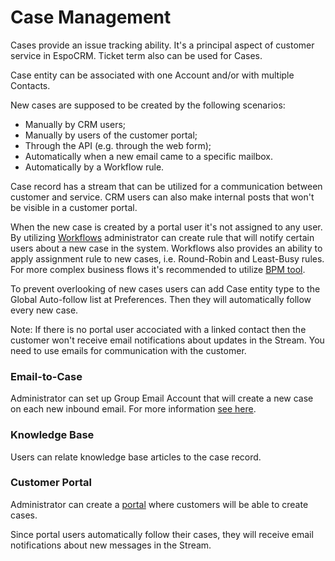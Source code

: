 # Case Management

Cases provide an issue tracking ability. It's a principal aspect of customer service in EspoCRM. Ticket term also can be used for Cases.

Case entity can be associated with one Account and/or with multiple Contacts.

New cases are supposed to be created by the following scenarios:

* Manually by CRM users;
* Manually by users of the customer portal;
* Through the API (e.g. through the web form);
* Automatically when a new email came to a specific mailbox.
* Automatically by a Workflow rule.

Case record has a stream that can be utilized for a communication between customer and service. CRM users can also make internal posts that won't be visible in a customer portal. 

When the new case is created by a portal user it's not assigned to any user. By utilizing [Workflows](https://github.com/espocrm/documentation/blob/master/administration/workflows.md) administrator can create rule that will notify certain users about a new case in the system. Workflows also provides an ability to apply assignment rule to new cases, i.e. Round-Robin and Least-Busy rules. For more complex business flows it's recommended to utilize [BPM tool](https://github.com/espocrm/documentation/blob/master/administration/bpm.md).

To prevent overlooking of new cases users can add Case entity type to the Global Auto-follow list at Preferences. Then they will automatically follow every new case.

Note: If there is no portal user accociated with a linked contact then the customer won't receive email notifications about updates in the Stream. You need to use emails for communication with the customer.

### Email-to-Case

Administrator can set up Group Email Account that will create a new case on each new inbound email. For more information [see here](https://github.com/espocrm/documentation/blob/master/administration/emails.md).

### Knowledge Base

Users can relate knowledge base articles to the case record.

### Customer Portal

Administrator can create a [portal](https://github.com/espocrm/documentation/blob/master/administration/portal.md) where customers will be able to create cases.

Since portal users automatically follow their cases, they will receive email notifications about new messages in the Stream.
